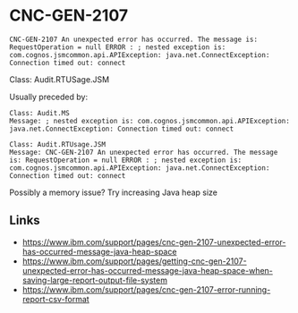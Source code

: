 # CNC-GEN-2107


`CNC-GEN-2107 An unexpected error has occurred. The message is: RequestOperation = null ERROR : ; nested exception is: com.cognos.jsmcommon.api.APIException: java.net.ConnectException: Connection timed out: connect`

Class: Audit.RTUSage.JSM

Usually preceded by:

```
Class: Audit.MS
Message: ; nested exception is: com.cognos.jsmcommon.api.APIException: java.net.ConnectException: Connection timed out: connect

Class: Audit.RTUsage.JSM
Message: CNC-GEN-2107 An unexpected error has occurred. The message is: RequestOperation = null ERROR : ; nested exception is: com.cognos.jsmcommon.api.APIException: java.net.ConnectException: Connection timed out: connect
```

Possibly a memory issue? Try increasing Java heap size

## Links

- https://www.ibm.com/support/pages/cnc-gen-2107-unexpected-error-has-occurred-message-java-heap-space
- https://www.ibm.com/support/pages/getting-cnc-gen-2107-unexpected-error-has-occurred-message-java-heap-space-when-saving-large-report-output-file-system
- https://www.ibm.com/support/pages/cnc-gen-2107-error-running-report-csv-format